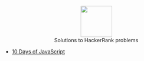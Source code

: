 <p align="center">
    <a href="https://www.hackerrank.com/devansh_pratap">
        <img height=85 src="https://d3keuzeb2crhkn.cloudfront.net/hackerrank/assets/styleguide/logo_wordmark-f5c5eb61ab0a154c3ed9eda24d0b9e31.svg">
    </a>
    <br>Solutions to HackerRank problems
</p>

* [10 Days of JavaScript](#10-days-of-statistics)
